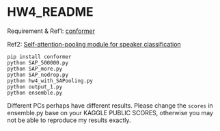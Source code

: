 # HW4_README

Requirement & Ref1: [conformer](https://github.com/lucidrains/conformer)

Ref2: [Self-attention-pooling module for speaker classification](https://gist.github.com/pohanchi/c77f6dbfbcbc21c5215acde4f62e4362)
```
pip install conformer
python SAP_500000.py
python SAP_more.py
python SAP_nodrop.py
python hw4_with_SAPooling.py
python output_1.py
python ensemble.py
```
Different PCs perhaps have different results. Please change the `scores` in ensemble.py base on your KAGGLE PUBLIC SCORES, otherwise you may not be able to reproduce my results exactly.
